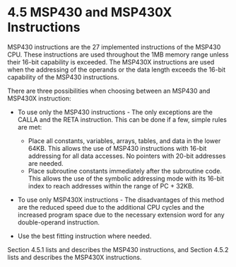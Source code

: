 # 4.5 MSP430 and MSP430X Instructions

MSP430 instructions are the 27 implemented instructions of the MSP430 CPU. These instructions are used throughout the
1MB memory range unless their 16-bit capability is exceeded. The MSP430X instructions are used when the addressing
of the operands or the data length exceeds the 16-bit capability of the MSP430 instructions.

There are three possibilities when choosing between an MSP430 and MSP430X instruction:

- To use only the MSP430 instructions - The only exceptions are the CALLA and the RETA instruction. This can be
  done if a few, simple rules are met:
  - Place all constants, variables, arrays, tables, and data in the lower 64KB. This allows the use of MSP430
    instructions with 16-bit addressing for all data accesses. No pointers with 20-bit addresses are needed.
  - Place subroutine constants immediately after the subroutine code. This allows the use of the symbolic addressing
    mode with its 16-bit index to reach addresses within the range of PC + 32KB.

- To use only MSP430X instructions - The disadvantages of this method are the reduced speed due to the additional CPU
  cycles and the increased program space due to the necessary extension word for any double-operand instruction.

- Use the best fitting instruction where needed.

Section 4.5.1 lists and describes the MSP430 instructions, and Section 4.5.2 lists and describes the MSP430X instructions.
